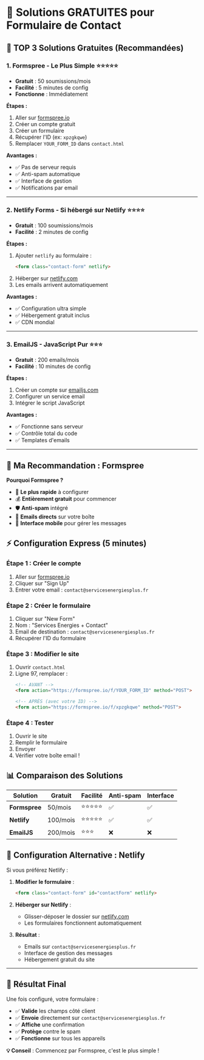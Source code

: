 # 🚀 Solutions GRATUITES pour Formulaire de Contact

## 🥇 **TOP 3 Solutions Gratuites (Recommandées)**

### **1. Formspree - Le Plus Simple** ⭐⭐⭐⭐⭐
- **Gratuit** : 50 soumissions/mois
- **Facilité** : 5 minutes de config
- **Fonctionne** : Immédiatement

**Étapes :**
1. Aller sur [formspree.io](https://formspree.io)
2. Créer un compte gratuit
3. Créer un formulaire
4. Récupérer l'ID (ex: `xpzgkqwe`)
5. Remplacer `YOUR_FORM_ID` dans `contact.html`

**Avantages :**
- ✅ Pas de serveur requis
- ✅ Anti-spam automatique
- ✅ Interface de gestion
- ✅ Notifications par email

---

### **2. Netlify Forms - Si hébergé sur Netlify** ⭐⭐⭐⭐
- **Gratuit** : 100 soumissions/mois
- **Facilité** : 2 minutes de config

**Étapes :**
1. Ajouter `netlify` au formulaire :
   ```html
   <form class="contact-form" netlify>
   ```
2. Héberger sur [netlify.com](https://netlify.com)
3. Les emails arrivent automatiquement

**Avantages :**
- ✅ Configuration ultra simple
- ✅ Hébergement gratuit inclus
- ✅ CDN mondial

---

### **3. EmailJS - JavaScript Pur** ⭐⭐⭐
- **Gratuit** : 200 emails/mois
- **Facilité** : 10 minutes de config

**Étapes :**
1. Créer un compte sur [emailjs.com](https://emailjs.com)
2. Configurer un service email
3. Intégrer le script JavaScript

**Avantages :**
- ✅ Fonctionne sans serveur
- ✅ Contrôle total du code
- ✅ Templates d'emails

---

## 🎯 **Ma Recommandation : Formspree**

**Pourquoi Formspree ?**
- 🚀 **Le plus rapide** à configurer
- 💰 **Entièrement gratuit** pour commencer
- 🛡️ **Anti-spam** intégré
- 📧 **Emails directs** sur votre boîte
- 📱 **Interface mobile** pour gérer les messages

## ⚡ **Configuration Express (5 minutes)**

### **Étape 1 : Créer le compte**
1. Aller sur [formspree.io](https://formspree.io)
2. Cliquer sur "Sign Up"
3. Entrer votre email : `contact@servicesenergiesplus.fr`

### **Étape 2 : Créer le formulaire**
1. Cliquer sur "New Form"
2. Nom : "Services Energies + Contact"
3. Email de destination : `contact@servicesenergiesplus.fr`
4. Récupérer l'ID du formulaire

### **Étape 3 : Modifier le site**
1. Ouvrir `contact.html`
2. Ligne 97, remplacer :
   ```html
   <!-- AVANT -->
   <form action="https://formspree.io/f/YOUR_FORM_ID" method="POST">
   
   <!-- APRÈS (avec votre ID) -->
   <form action="https://formspree.io/f/xpzgkqwe" method="POST">
   ```

### **Étape 4 : Tester**
1. Ouvrir le site
2. Remplir le formulaire
3. Envoyer
4. Vérifier votre boîte email !

## 📊 **Comparaison des Solutions**

| Solution | Gratuit | Facilité | Anti-spam | Interface |
|----------|---------|----------|-----------|-----------|
| **Formspree** | 50/mois | ⭐⭐⭐⭐⭐ | ✅ | ✅ |
| **Netlify** | 100/mois | ⭐⭐⭐⭐⭐ | ✅ | ✅ |
| **EmailJS** | 200/mois | ⭐⭐⭐ | ❌ | ❌ |

## 🔧 **Configuration Alternative : Netlify**

Si vous préférez Netlify :

1. **Modifier le formulaire** :
   ```html
   <form class="contact-form" id="contactForm" netlify>
   ```

2. **Héberger sur Netlify** :
   - Glisser-déposer le dossier sur [netlify.com](https://netlify.com)
   - Les formulaires fonctionnent automatiquement

3. **Résultat** :
   - Emails sur `contact@servicesenergiesplus.fr`
   - Interface de gestion des messages
   - Hébergement gratuit du site

---

## 🎉 **Résultat Final**

Une fois configuré, votre formulaire :
- ✅ **Valide** les champs côté client
- ✅ **Envoie** directement sur `contact@servicesenergiesplus.fr`
- ✅ **Affiche** une confirmation
- ✅ **Protège** contre le spam
- ✅ **Fonctionne** sur tous les appareils

**💡 Conseil** : Commencez par Formspree, c'est le plus simple !
